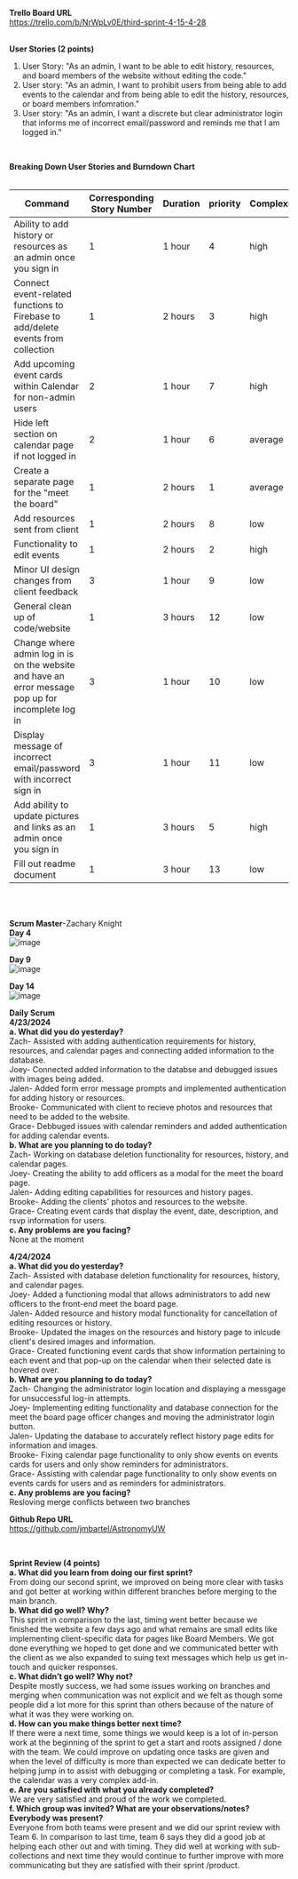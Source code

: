 **Trello Board URL** <br>
https://trello.com/b/NrWpLv0E/third-sprint-4-15-4-28 <br><br>

**User Stories (2 points)** <br>
1. User Story: "As an admin, I want to be able to edit history, resources, and board members of the website without editing the code." <br>
2. User story: "As an admin, I want to prohibit users from being able to add events to the calendar and from being able to edit the history, resources, or board members infomration." <br>
3. User story: "As an admin, I want a discrete but clear administrator login that informs me of incorrect email/password and reminds me that I am logged in." <br>
<br>

**Breaking Down User Stories and Burndown Chart** <br><br>

| Command | Corresponding Story Number | Duration | priority | Complexity |
| --- | --- | --- | --- | --- |
| Ability to add history or resources as an admin once you sign in | 1 | 1 hour | 4 | high |
| Connect event-related functions to Firebase to add/delete events from collection | 1 | 2 hours | 3 | high |
| Add upcoming event cards within Calendar for non-admin users | 2 | 1 hour | 7 | high |
| Hide left section on calendar page if not logged in | 2 | 1 hour | 6 | average |
| Create a separate page for the "meet the board" | 1 | 2 hours | 1 | average |
| Add resources sent from client | 1 | 2 hours | 8 | low |
| Functionality to edit events | 1 | 2 hours | 2 | high |
| Minor UI design changes from client feedback | 3 | 1 hour | 9 | low |
| General clean up of code/website | 1 | 3 hours | 12 | low |
| Change where admin log in is on the website and have an error message pop up for incomplete log in | 3 | 1 hour | 10 | low |
| Display message of incorrect email/password with incorrect sign in | 3 | 1 hour | 11 | low |
| Add ability to update pictures and links as an admin once you sign in | 1 | 3 hours | 5 | high |
| Fill out readme document | 1 | 3 hour | 13 | low |

<br><br>

**Scrum Master**-Zachary Knight<br>
**Day 4**<br>
![image](https://github.com/jmbartel/AstronomyUW/assets/112573504/2b66dcb5-f6f2-44c8-9451-3997a4681c68)

**Day 9**<br>
![image](https://github.com/jmbartel/AstronomyUW/assets/112573504/0de054c3-325d-48f2-93c9-cd5e5cf4aebc)

**Day 14**<br>
![image](https://github.com/jmbartel/AstronomyUW/assets/112573504/4fadbfcb-3c0a-495d-a527-599bf0c30b22)

**Daily Scrum** <br>
**4/23/2024** <br>
**a. What did you do yesterday?** <br>
Zach- Assisted with adding authentication requirements for history, resources, and calendar pages and connecting added information to the database.<br>
Joey- Connected added information to the databse and debugged issues with images being added.<br>
Jalen- Added form error message prompts and implemented authentication for adding history or resources.<br>
Brooke- Communicated with client to recieve photos and resources that need to be added to the website.<br>
Grace- Debbuged issues with calendar reminders and added authentication for adding calendar events.<br>
**b. What are you planning to do today?** <br>
Zach- Working on database deletion functionality for resources, history, and calendar pages.<br>
Joey- Creating the ability to add officers as a modal for the meet the board page.<br>
Jalen- Adding editing capabilities for resources and history pages.<br> 
Brooke- Adding the clients' photos and resources to the website.<br>
Grace- Creating event cards that display the event, date, description, and rsvp information for users.<br>
**c. Any problems are you facing?** <br>
None at the moment <br>

**4/24/2024** <br>
**a. What did you do yesterday?** <br>
Zach- Assisted with database deletion functionality for resources, history, and calendar pages.<br>
Joey- Added a functioning modal that allows administrators to add new officers to the front-end meet the board page.<br>
Jalen- Added resource and history modal functionality for cancellation of editing resources or history.<br>
Brooke- Updated the images on the resources and history page to inlcude client's desired images and information.<br>
Grace- Created functioning event cards that show information pertaining to each event and that pop-up on the calendar when their selected date is hovered over.<br>
**b. What are you planning to do today?** <br>
Zach- Changing the administrator login location and displaying a messgage for unsuccessful log-in attempts.<br>
Joey- Implementing editing functionality and database connection for the meet the board page officer changes and moving the administrator login button.<br>
Jalen- Updating the database to accurately reflect history page edits for information and images.<br>
Brooke- Fixing calendar page functionality to only show events on events cards for users and only show reminders for administrators.<br>
Grace- Assisting with calendar page functionality to only show events on events cards for users and as reminders for administrators.<br>
**c. Any problems are you facing?** <br>
Resloving merge conflicts between two branches <br>

**Github Repo URL**<br>
https://github.com/jmbartel/AstronomyUW


<br>


**Sprint Review (4 points)** <br>
**a. What did you learn from doing our first sprint?** <br>
From doing our second sprint, we improved on being more clear with tasks and got better at working within different branches before merging to the main branch. <br>
**b. What did go well? Why?** <br>
This sprint in comparison to the last, timing went better because we finished the website a few days ago and what remains are small edits like implementing client-specific data for pages like Board Members. We got done everything we hoped to get done and we communicated better with the client as we also expanded to suing text messages which help us get in-touch and quicker responses.  <br>
**c. What didn’t go well? Why not?** <br>
Despite mostly success, we had some issues working on 	branches and merging when communication was not explicit and we felt as though some people did a lot more 	for this sprint than others because of the nature of what it 	was they were working on.  <br>
**d. How can you make things better next time?** <br>
If there were a next time, some things we would keep is a lot of in-person work at the beginning of the sprint to get a start and roots assigned / done with the team. We could improve on updating once tasks are given and when the level of difficulty is more than expected we can dedicate better to helping jump in to assist with debugging or completing a task. For example, the calendar was a very complex add-in.  <br>
**e. Are you satisfied with what you already completed?** <br>
We are very satisfied and proud of the work we completed.  <br>
**f. Which group was invited? What are your observations/notes? Everybody was present?** <br>
Everyone from both teams were present and we did our sprint review with Team 6. In comparison to last time, team 6 says they did a good job at helping each other out and with timing. They did well at working with sub-collections and next time they would continue to further improve with more communicating but they are satisfied with their sprint /product.  <br>
